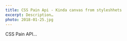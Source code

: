 ```yaml
---
title: CSS Pain Api - Kinda canvas from styleshhets
excerpt: Description…
photo: 2018-01-25.jpg
---
```


CSS Pain API…
